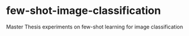 # few-shot-image-classification
Master Thesis experiments on few-shot learning for image classification
